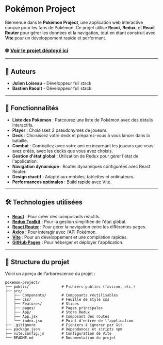 # Pokémon Project

Bienvenue dans le **Pokémon Project**, une application web interactive conçue pour les fans de Pokémon. Ce projet utilise **React**, **Redux**, et **React Router** pour gérer les données et la navigation, tout en étant construit avec **Vite** pour un développement rapide et performant.

### 🌐 [Voir le projet déployé ici](https://3wa-binome.github.io/pokemon-project/)  

---

## 👥 Auteurs
- **Julien Loiseau** - Développeur full stack
- **Bastien Raoult** - Développeur full stack

---

## 🚀 Fonctionnalités

- **Liste des Pokémon** : Parcourez une liste de Pokémon avec des détails interactifs.
- **Player** : Choisissez 2 pseudonymes de joueurs.
- **Deck** : Choisissez votre deck et préparez-vous à vous lancer dans la bataille.
- **Combat** : Combattez avec votre ami en incarnant les joueurs que vous avez créés, avec les decks que vous avez choisis.
- **Gestion d'état global** : Utilisation de Redux pour gérer l'état de l'application.
- **Navigation dynamique** : Routes dynamiques configurées avec React Router.
- **Design réactif** : Adapté aux mobiles, tablettes et ordinateurs.
- **Performances optimales** : Build rapide avec Vite.

---

## 🛠️ Technologies utilisées

- **[React](https://reactjs.org/)** : Pour créer des composants réactifs.
- **[Redux Toolkit](https://redux-toolkit.js.org/)** : Pour la gestion simplifiée de l'état global.
- **[React Router](https://reactrouter.com/)** : Pour gérer la navigation entre les différentes pages.
- **[Axios](https://axios-http.com/)** : Pour interagir avec l'API Pokémon.
- **[Vite](https://vitejs.dev/)** : Pour un développement et une compilation rapides.
- **[GitHub Pages](https://pages.github.com/)** : Pour héberger et déployer l'application.

---

## 📂 Structure du projet

Voici un aperçu de l'arborescence du projet :

```plaintext
pokemon-project/
├── public/               # Fichiers publics (favicon, etc.)
├── src/
│   ├── Components/       # Composants réutilisables
│   ├── css/              # Feuille de style css
│   ├── Features/         # Slices
│   ├── pages/            # Pages principales
│   ├── App/              # Store Redux
│   ├── App.jsx           # Composant des routes
│   └── index.jsx         # Point d'entrée de l'application
├── .gitignore            # Fichiers à ignorer par Git
├── package.json          # Dépendances et scripts npm
├── vite.config.js        # Configuration de Vite
└── README.md             # Documentation du projet
